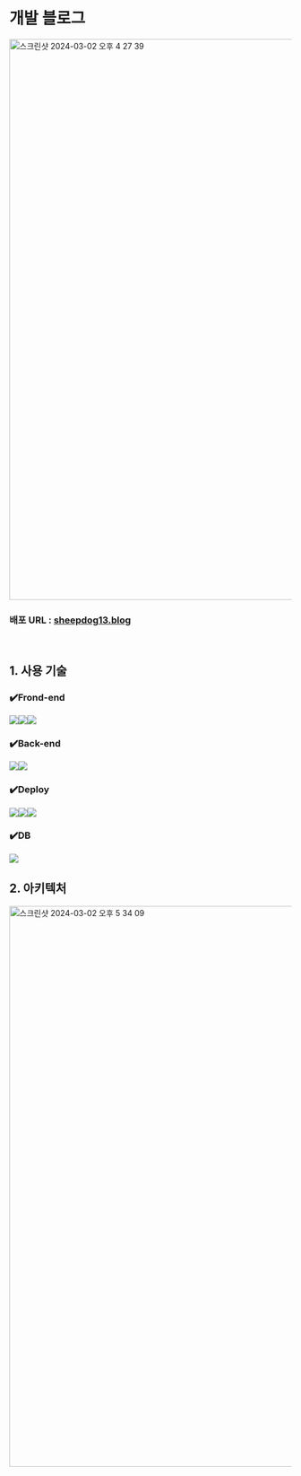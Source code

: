 # 개발 블로그

<img width="1000" alt="스크린샷 2024-03-02 오후 4 27 39" src="https://github.com/sheepdog13/sheepdog.blog/assets/112137282/d82aecac-139b-4a72-9adc-499e57aee098">

<br>


### 배포 URL : [sheepdog13.blog](https://sheepdog13.blog)

<br>

## 1. 사용 기술

### ✔️Frond-end
<img src="https://img.shields.io/badge/React-61DAFB?style=for-the-badge&logo=React&logoColor=black"><img src="https://img.shields.io/badge/Redux-764ABC?style=for-the-badge&logo=Redux&logoColor=purple"><img src="https://img.shields.io/badge/styledcomponents-DB7093?style=for-the-badge&logo=styledcomponents&logoColor=white">
### ✔️Back-end
<img src="https://img.shields.io/badge/Express-000000F?style=for-the-badge&logo=Express&logoColor=white"><img src="https://img.shields.io/badge/Json Web Tokens-000000?style=for-the-badge&logo=jsonwebtokens&logoColor=white">
### ✔️Deploy
<img src="https://img.shields.io/badge/aws s3-569A31?style=for-the-badge&logo=amazons3&logoColor=white"><img src="https://img.shields.io/badge/aws cloudfront-FF4F8B?style=for-the-badge&logo=cloudflare&logoColor=white"><img src="https://img.shields.io/badge/aws route53-8C4FFF?style=for-the-badge&logo=amazonroute53&logoColor=white">
### ✔️DB
<img src="https://img.shields.io/badge/Mongodb-47A248?style=for-the-badge&logo=Mongodb&logoColor=white">

<br>

## 2. 아키텍처
<img width="1000" alt="스크린샷 2024-03-02 오후 5 34 09" src="https://github.com/sheepdog13/sheepdog.blog/assets/112137282/5c0635f2-3039-42b5-a121-4f999e6311b9">

